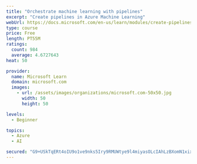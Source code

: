```yaml
---
title: "Orchestrate machine learning with pipelines"
excerpt: "Create pipelines in Azure Machine Learning"
webUrl: https://docs.microsoft.com/en-us/learn/modules/create-pipelines-in-aml/
type: course
price: Free
length: PT55M
ratings:
  count: 984
  average: 4.6727643
heat: 50

provider:
  name: Microsoft Learn
  domain: microsoft.com
  images:
    - url: /assets/images/organizations/microsoft.com-50x50.jpg
      width: 50
      height: 50

levels:
  - Beginner

topics:
  - Azure
  - AI

secured: "G9+USkTqERt4oIU9o1ve9nks5Iry9RMUWtye9l4miyasOLcIAhLzBXomN1xix+3H67atYCZlqH98ZfoC82ZvpHy+x1EzigTjNh9997B4jPAwg2BNz3sL2FKfVX5nC/8co4f7hfjlDMcJEgVYphBy9SKeDyc/5hIJuvbIEQNBn3JPHzCfUkmttFAr57CfPUPYtNCCHusaYEBVfetyYXEwsULOTXuOYUEwsfpNHVspw8Ztj1VJAaJjjq59LliQM5w6Ei7K6kR3RqbgpZNiecPAXAryuycS0iyeF3zr7CKWoOkddlo0neezEn7j0vSyFBd15116071BMl62/XAJgf7M6Dhc2TajhrXCWrbURGsx7m0j1baNFJWxm1G64L/ONmSkGGvOGOuOmmcw1Ev17U6KDnya4cuxZ86ZpUXzy5BEadc=;yQZZlY6+iM2wBYZa90O0cw=="
---
```


